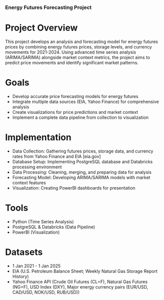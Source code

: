 ### Energy Futures Forecasting Project
# Project Overview
This project develops an analysis and forecasting model for energy futures prices by combining energy futures prices, storage levels, and currency movements for 2021-2024. Using advanced time series analysis (ARIMA/SARIMA) alongside market context metrics, the project aims to predict price movements and identify significant market patterns.

# Goals

- Develop accurate price forecasting models for energy futures
- Integrate multiple data sources (EIA, Yahoo Finance) for comprehensive analysis
- Create visualizations for price predictions and market context
- Implement a complete data pipeline from collection to visualization

# Implementation

- Data Collection: Gathering futures prices, storage data, and currency rates from Yahoo Finance and EIA [eia.gov]
- Database Setup: Implementing PostgreSQL database and Databricks processing environment
- Data Processing: Cleaning, merging, and preparing data for analysis
- Forecasting Model: Developing ARIMA/SARIMA models with market context features
- Visualization: Creating PowerBI dashboards for presentation

# Tools

- Python (Time Series Analysis)
- PostgreSQL & Databricks (Data Pipeline)
- PowerBI (Visualization)
  

# Datasets
- 1 Jan 2021 - 1 Jan 2025
- EIA (U.S. Petroleum Balance Sheet; Weekly Natural Gas Storage Report History)
- Yahoo Finance API (Crude Oil Futures (CL=F), Natural Gas Futures (NG=F), USD Index (DXY), Major energy currency pairs (EUR/USD, CAD/USD, NOK/USD, RUB/USD))

